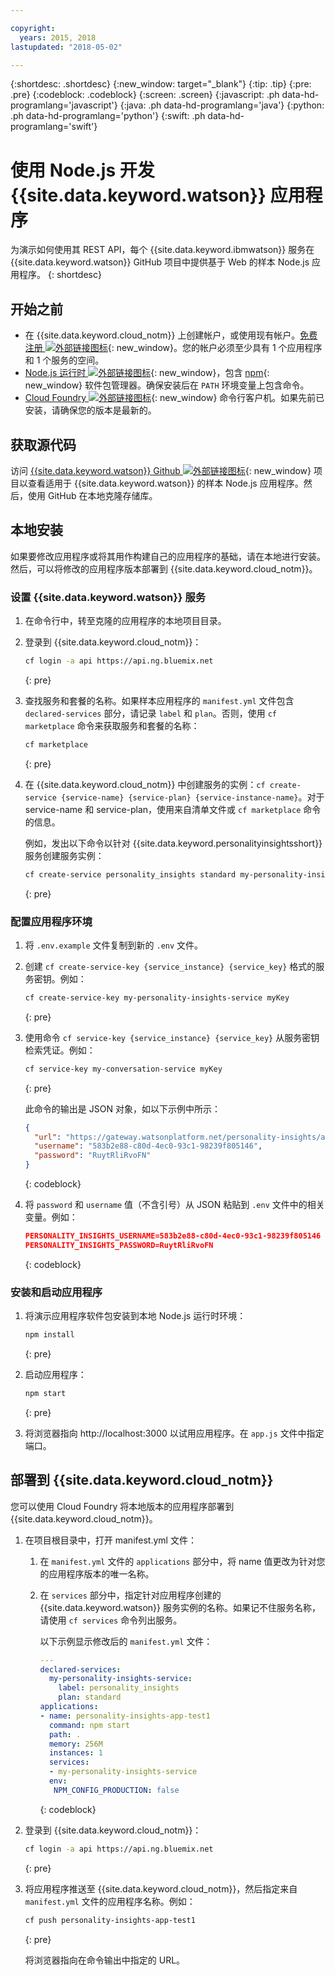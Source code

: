 ```yaml
---

copyright:
  years: 2015, 2018
lastupdated: "2018-05-02"

---
```


{:shortdesc: .shortdesc}
{:new_window: target="_blank"}
{:tip: .tip}
{:pre: .pre}
{:codeblock: .codeblock}
{:screen: .screen}
{:javascript: .ph data-hd-programlang='javascript'}
{:java: .ph data-hd-programlang='java'}
{:python: .ph data-hd-programlang='python'}
{:swift: .ph data-hd-programlang='swift'}

# 使用 Node.js 开发 {{site.data.keyword.watson}} 应用程序

为演示如何使用其 REST API，每个 {{site.data.keyword.ibmwatson}} 服务在 {{site.data.keyword.watson}} GitHub 项目中提供基于 Web 的样本 Node.js 应用程序。
{: shortdesc}

## 开始之前

- 在 {{site.data.keyword.cloud_notm}} 上创建帐户，或使用现有帐户。[免费注册 ![外部链接图标](../../icons/launch-glyph.svg "外部链接图标")](https://{DomainName}/registration/?target=/catalog/%3fcategory=watson){: new_window}。您的帐户必须至少具有 1 个应用程序和 1 个服务的空间。
- [Node.js 运行时 ![外部链接图标](../../icons/launch-glyph.svg "外部链接图标")](https://nodejs.org/#download){: new_window}，包含 [npm](https://www.npmjs.com/){: new_window} 软件包管理器。确保安装后在 `PATH` 环境变量上包含命令。
- [Cloud Foundry ![外部链接图标](../../icons/launch-glyph.svg "外部链接图标")](https://github.com/cloudfoundry/cli#downloads){: new_window} 命令行客户机。如果先前已安装，请确保您的版本是最新的。

## 获取源代码

访问 [{{site.data.keyword.watson}} Github ![外部链接图标](../../icons/launch-glyph.svg "外部链接图标")](https://github.com/watson-developer-cloud){: new_window} 项目以查看适用于 {{site.data.keyword.watson}} 的样本 Node.js 应用程序。然后，使用 GitHub 在本地克隆存储库。

## 本地安装
如果要修改应用程序或将其用作构建自己的应用程序的基础，请在本地进行安装。然后，可以将修改的应用程序版本部署到 {{site.data.keyword.cloud_notm}}。

### 设置 {{site.data.keyword.watson}} 服务

1.  在命令行中，转至克隆的应用程序的本地项目目录。
1.  登录到 {{site.data.keyword.cloud_notm}}：

    ```bash
    cf login -a api https://api.ng.bluemix.net
    ```
    {: pre}

1.  查找服务和套餐的名称。如果样本应用程序的 `manifest.yml` 文件包含 `declared-services` 部分，请记录 `label` 和 `plan`。否则，使用 `cf marketplace` 命令来获取服务和套餐的名称：

    ```bash
    cf marketplace
    ```
    {: pre}

1.  在 {{site.data.keyword.cloud_notm}} 中创建服务的实例：`cf create-service {service-name} {service-plan} {service-instance-name}`。对于 service-name 和 service-plan，使用来自清单文件或 `cf marketplace` 命令的信息。

    例如，发出以下命令以针对 {{site.data.keyword.personalityinsightsshort}} 服务创建服务实例：

    ```bash
    cf create-service personality_insights standard my-personality-insights-service
    ```
    {: pre}

### 配置应用程序环境

1.  将 `.env.example` 文件复制到新的 `.env` 文件。
1.  创建 `cf create-service-key {service_instance} {service_key}` 格式的服务密钥。例如：


    ```bash
    cf create-service-key my-personality-insights-service myKey
    ```
    {: pre}

1.  使用命令 `cf service-key {service_instance} {service_key}` 从服务密钥检索凭证。例如：


    ```bash
    cf service-key my-conversation-service myKey
    ```
    {: pre}

    此命令的输出是 JSON 对象，如以下示例中所示：

    ```json
    {
      "url": "https://gateway.watsonplatform.net/personality-insights/api",
      "username": "583b2e88-c80d-4ec0-93c1-98239f805146",
      "password": "RuytRliRvoFN"
    }
    ```
    {: codeblock}

1.  将 `password` 和 `username` 值（不含引号）从 JSON 粘贴到 `.env` 文件中的相关变量。例如：


    ```json
    PERSONALITY_INSIGHTS_USERNAME=583b2e88-c80d-4ec0-93c1-98239f805146
    PERSONALITY_INSIGHTS_PASSWORD=RuytRliRvoFN
    ```
    {: codeblock}

### 安装和启动应用程序

1.  将演示应用程序软件包安装到本地 Node.js 运行时环境：

    ```bash
    npm install
    ```
    {: pre}

1.  启动应用程序：

    ```bash
    npm start
    ```
    {: pre}

1.  将浏览器指向 http://localhost:3000 以试用应用程序。在 `app.js` 文件中指定端口。

## 部署到 {{site.data.keyword.cloud_notm}}

您可以使用 Cloud Foundry 将本地版本的应用程序部署到 {{site.data.keyword.cloud_notm}}。

1.  在项目根目录中，打开 manifest.yml 文件：
    1.  在 `manifest.yml` 文件的 `applications` 部分中，将 name 值更改为针对您的应用程序版本的唯一名称。
    1.  在 `services` 部分中，指定针对应用程序创建的 {{site.data.keyword.watson}} 服务实例的名称。如果记不住服务名称，请使用 `cf services` 命令列出服务。

        以下示例显示修改后的 `manifest.yml` 文件：

        ```yml
        ---
        declared-services:
          my-personality-insights-service:
            label: personality_insights
            plan: standard
        applications:
        - name: personality-insights-app-test1
          command: npm start
          path: .
          memory: 256M
          instances: 1
          services:
          - my-personality-insights-service
          env:
           NPM_CONFIG_PRODUCTION: false
        ```
        {: codeblock}

1.  登录到 {{site.data.keyword.cloud_notm}}：

    ```bash
    cf login -a api https://api.ng.bluemix.net
    ```
    {: pre}

1.  将应用程序推送至 {{site.data.keyword.cloud_notm}}，然后指定来自 `manifest.yml` 文件的应用程序名称。例如：

    ```bash
    cf push personality-insights-app-test1
    ```
    {: pre}

    将浏览器指向在命令输出中指定的 URL。
